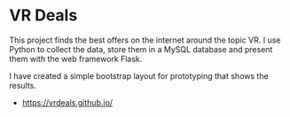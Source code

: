 # VR Deals
This project finds the best offers on the internet around the topic VR. I use Python to collect the data, store them in a MySQL database and present them with the web framework Flask.

I have created a simple bootstrap layout for prototyping that shows the results.
 
- https://vrdeals.github.io/

